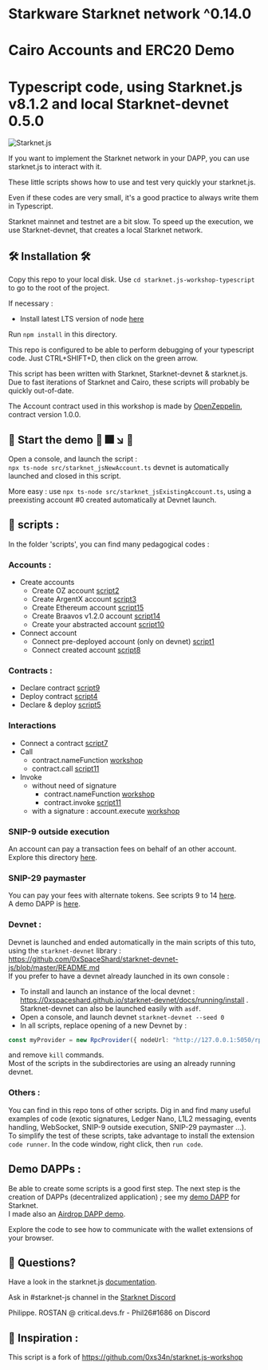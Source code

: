 # Starkware Starknet network ^0.14.0
# Cairo Accounts and ERC20 Demo 
# Typescript code, using Starknet.js v8.1.2 and local Starknet-devnet 0.5.0
![Starknet.js](/src/img/starknet-js.png)

If you want to implement the Starknet network in your DAPP, you can use starknet.js to interact with it.
 
These little scripts shows how to use and test very quickly your starknet.js.

Even if these codes are very small, it's a good practice to always write them in Typescript.

Starknet mainnet and testnet are a bit slow. To speed up the execution, we use Starknet-devnet, that creates a local Starknet network.

## 🛠️ Installation 🛠️

Copy this repo to your local disk.
Use `cd starknet.js-workshop-typescript` to go to the root of the project.

If necessary :

- Install latest LTS version of node [here](https://kinsta.com/blog/how-to-install-node-js/#how-to-install-nodejs-on-linux)
  
Run `npm install` in this directory.

This repo is configured to be able to perform debugging of your typescript code. Just CTRL+SHIFT+D, then click on the green arrow.

This script has been written with Starknet, Starknet-devnet & starknet.js. Due to fast iterations of Starknet and Cairo, these scripts will probably be quickly out-of-date.



The Account contract used in this workshop is made by [OpenZeppelin](https://github.com/OpenZeppelin/cairo-contracts), contract version 1.0.0.

##  🚀 Start the demo 🚀  🎆 ↘️  💩

Open a console, and launch the script :  
`npx ts-node src/starknet_jsNewAccount.ts` 
devnet is automatically launched and closed in this script.

More easy : use `npx ts-node src/starknet_jsExistingAccount.ts`, using a preexisting account #0 created automatically at Devnet launch.

## 📜 scripts :
In the folder 'scripts', you can find many pedagogical codes :

### Accounts :
- Create accounts
    - Create OZ account [script2](https://github.com/PhilippeR26/starknet.js-workshop-typescript/blob/main/src/scripts/2.createNewOZaccount.ts)
    - Create ArgentX account [script3](https://github.com/PhilippeR26/starknet.js-workshop-typescript/blob/main/src/scripts/3.createNewArgentXaccount.ts)
    - Create Ethereum account [script15](https://github.com/PhilippeR26/starknet.js-workshop-typescript/blob/main/src/scripts/15.createNewETHaccount.ts)
    -  Create Braavos v1.2.0 account [script14](https://github.com/PhilippeR26/starknet.js-workshop-typescript/blob/main/src/scripts/14.createNewBraavosAccount.ts)
    - Create your abstracted account [script10](https://github.com/PhilippeR26/starknet.js-workshop-typescript/blob/main/src/scripts/10.createAccountAbstraction.ts)
- Connect account
    - Connect pre-deployed account (only on devnet) [script1](https://github.com/PhilippeR26/starknet.js-workshop-typescript/blob/main/src/scripts/1.openPredeployedAccount.ts)
    - Connect created account [script8](https://github.com/PhilippeR26/starknet.js-workshop-typescript/blob/main/src/scripts/8.ConnectAccount.ts)
### Contracts :
- Declare contract [script9](https://github.com/PhilippeR26/starknet.js-workshop-typescript/blob/main/src/scripts/9.declareContract.ts)
- Deploy contract [script4](https://github.com/PhilippeR26/starknet.js-workshop-typescript/blob/main/src/scripts/4.deployContract.ts)
- Declare & deploy  [script5](https://github.com/PhilippeR26/starknet.js-workshop-typescript/blob/main/src/scripts/5.declareDeployContract.ts)
### Interactions
- Connect a contract [script7](https://github.com/PhilippeR26/starknet.js-workshop-typescript/blob/main/src/scripts/7.connectContract.ts)
- Call
    - contract.nameFunction [workshop](https://github.com/PhilippeR26/starknet.js-workshop-typescript/blob/main/src/starknet_jsExistingAccount.ts#L50)
    - contract.call [script11](https://github.com/PhilippeR26/starknet.js-workshop-typescript/blob/main/src/scripts/11.CallInvokeContract.ts)
- Invoke  
    - without need of signature
        - contract.nameFunction [workshop](https://github.com/PhilippeR26/starknet.js-workshop-typescript/blob/main/src/starknet_jsExistingAccount.ts#L56)
        - contract.invoke [script11](https://github.com/PhilippeR26/starknet.js-workshop-typescript/blob/main/src/scripts/11.CallInvokeContract.ts)
    - with a signature : account.execute [workshop](https://github.com/PhilippeR26/starknet.js-workshop-typescript/blob/main/src/starknet_jsExistingAccount.ts#L69)

### SNIP-9 outside execution
An account can pay a transaction fees on behalf of an other account. Explore this directory [here](https://github.com/PhilippeR26/starknet.js-workshop-typescript/blob/main/src/scripts/Starknet131/Starknet131-sepolia/5.executeFromOutsideTimeBound.ts).

### SNIP-29 paymaster
You can pay your fees with alternate tokens. See scripts 9 to 14 [here](https://github.com/PhilippeR26/starknet.js-workshop-typescript/blob/main/src/scripts/Starknet135/Starknet135-Sepolia/9.paymasterSNIP-29.ts).  
A demo DAPP is [here](https://github.com/PhilippeR26/starknet-paymaster-SNIP-29).

### Devnet :
Devnet is launched and ended automatically in the main scripts of this tuto, using the `starknet-devnet` library : https://github.com/0xSpaceShard/starknet-devnet-js/blob/master/README.md  
If you prefer to have a devnet already launched in its own console :
- To install and launch an instance of the local devnet : https://0xspaceshard.github.io/starknet-devnet/docs/running/install . 
    Starknet-devnet can also be launched easily with `asdf`.
- Open a console, and launch devnet `starknet-devnet --seed 0`
- In all scripts, replace opening of a new Devnet by : 
```typescript
const myProvider = new RpcProvider({ nodeUrl: "http://127.0.0.1:5050/rpc" });
```
  and remove `kill` commands.  
Most of the scripts in the subdirectories are using an already running devnet.

### Others :

You can find in this repo tons of other scripts. Dig in and find many useful examples of code (exotic signatures, Ledger Nano, L1L2 messaging, events handling, WebSocket, SNIP-9 outside execution, SNIP-29 paymaster ...).  
To simplify the test of these scripts, take advantage to install the extension `code runner`. In the code window, right click, then `run code`.

## Demo DAPPs :

Be able to create some scripts is a good first step. The next step is the creation of DAPPs (decentralized application) ; see my [demo DAPP](https://github.com/PhilippeR26/Cairo1JS) for Starknet.  
I made also an [Airdrop DAPP demo](https://github.com/PhilippeR26/Airdrop-for-Starknet-soon).

Explore the code to see how to communicate with the wallet extensions of your browser.

## 🤔 Questions?

Have a look in the starknet.js [documentation](https://starknetjs.com/docs/next/guides/intro).

Ask in #starknet-js channel in the [Starknet Discord](https://discord.com/channels/793094838509764618/1270119831559078061)

Philippe. ROSTAN @ critical.devs.fr - Phil26#1686 on Discord

## 🙏 Inspiration :
This script is a fork of https://github.com/0xs34n/starknet.js-workshop
